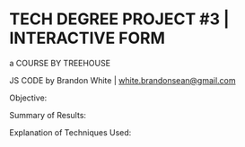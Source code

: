 # TECH DEGREE PROJECT #3 | INTERACTIVE FORM

a COURSE BY TREEHOUSE

JS CODE by Brandon White | white.brandonsean@gmail.com

Objective: 

Summary of Results:

Explanation of Techniques Used:
